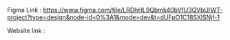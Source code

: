 Figma Link : 
https://www.figma.com/file/LRDhHL9Qbmk40bVfU3QVbU/WT-project?type=design&node-id=0%3A1&mode=dev&t=dUFpO1C18SXlSNjf-1

Website link : 
